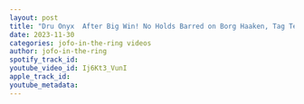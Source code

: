 ```yaml
---
layout: post
title: "Dru Onyx  After Big Win! No Holds Barred on Borg Haaken, Tag Team Showdown Teased!"
date: 2023-11-30
categories: jofo-in-the-ring videos
author: jofo-in-the-ring
spotify_track_id: 
youtube_video_id: Ij6Kt3_VunI
apple_track_id: 
youtube_metadata: 
---
```

